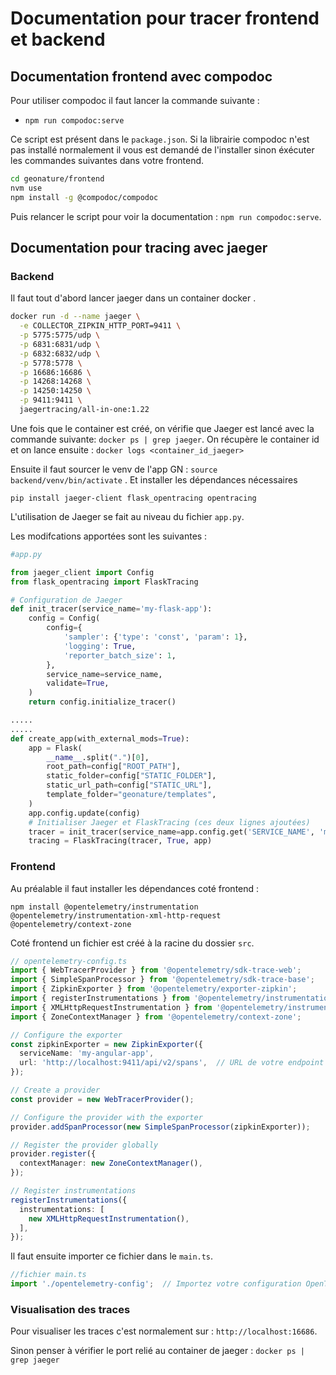 # Documentation pour tracer frontend et backend


## Documentation frontend avec compodoc

Pour utiliser compodoc il faut lancer la commande suivante :

- `npm run compodoc:serve`

Ce script est présent dans le `package.json`.
Si la librairie compodoc n'est pas installé normalement il vous est demandé de l'installer sinon éxécuter les commandes suivantes dans votre frontend.

```sh
cd geonature/frontend
nvm use
npm install -g @compodoc/compodoc
```

Puis relancer le script pour voir la documentation : `npm run compodoc:serve`.

## Documentation pour tracing avec jaeger 

### Backend 

Il faut tout d'abord lancer jaeger dans un container docker .

```sh
docker run -d --name jaeger \
  -e COLLECTOR_ZIPKIN_HTTP_PORT=9411 \
  -p 5775:5775/udp \
  -p 6831:6831/udp \
  -p 6832:6832/udp \
  -p 5778:5778 \
  -p 16686:16686 \
  -p 14268:14268 \
  -p 14250:14250 \
  -p 9411:9411 \
  jaegertracing/all-in-one:1.22
```

Une fois que le container est créé, on vérifie que Jaeger est lancé avec la commande suivante: `docker ps | grep jaeger`.
On récupère le container id et on lance ensuite :  `docker logs <container_id_jaeger>`

Ensuite il faut sourcer le venv de l'app GN : `source backend/venv/bin/activate` . Et installer les dépendances nécessaires 

`pip install jaeger-client flask_opentracing opentracing`

L'utilisation de Jaeger se fait au niveau du fichier `app.py`.

Les modifcations apportées sont les suivantes : 

```py
#app.py

from jaeger_client import Config
from flask_opentracing import FlaskTracing

# Configuration de Jaeger
def init_tracer(service_name='my-flask-app'):
    config = Config(
        config={
            'sampler': {'type': 'const', 'param': 1},
            'logging': True,
            'reporter_batch_size': 1,
        },
        service_name=service_name,
        validate=True,
    )
    return config.initialize_tracer()

.....
.....
def create_app(with_external_mods=True):
    app = Flask(
        __name__.split(".")[0],
        root_path=config["ROOT_PATH"],
        static_folder=config["STATIC_FOLDER"],
        static_url_path=config["STATIC_URL"],
        template_folder="geonature/templates",
    )
    app.config.update(config)
    # Initialiser Jaeger et FlaskTracing (ces deux lignes ajoutées)
    tracer = init_tracer(service_name=app.config.get('SERVICE_NAME', 'my-flask-app'))
    tracing = FlaskTracing(tracer, True, app)


```


### Frontend

Au préalable il faut installer les dépendances coté frontend : 

`npm install @opentelemetry/instrumentation @opentelemetry/instrumentation-xml-http-request @opentelemetry/context-zone`

Coté frontend un fichier est créé à la racine du dossier `src`.

```ts
// opentelemetry-config.ts
import { WebTracerProvider } from '@opentelemetry/sdk-trace-web';
import { SimpleSpanProcessor } from '@opentelemetry/sdk-trace-base';
import { ZipkinExporter } from '@opentelemetry/exporter-zipkin';
import { registerInstrumentations } from '@opentelemetry/instrumentation';
import { XMLHttpRequestInstrumentation } from '@opentelemetry/instrumentation-xml-http-request';
import { ZoneContextManager } from '@opentelemetry/context-zone';

// Configure the exporter
const zipkinExporter = new ZipkinExporter({
  serviceName: 'my-angular-app',
  url: 'http://localhost:9411/api/v2/spans',  // URL de votre endpoint Jaeger/Zipkin
});

// Create a provider
const provider = new WebTracerProvider();

// Configure the provider with the exporter
provider.addSpanProcessor(new SimpleSpanProcessor(zipkinExporter));

// Register the provider globally
provider.register({
  contextManager: new ZoneContextManager(),
});

// Register instrumentations
registerInstrumentations({
  instrumentations: [
    new XMLHttpRequestInstrumentation(),
  ],
});

```

Il faut ensuite importer ce fichier dans le `main.ts`.

```ts
//fichier main.ts
import './opentelemetry-config';  // Importez votre configuration OpenTelemetry
```

### Visualisation des traces

Pour visualiser les traces c'est normalement sur : `http://localhost:16686`.

Sinon penser à vérifier le port relié au container de jaeger : `docker ps | grep jaeger `
